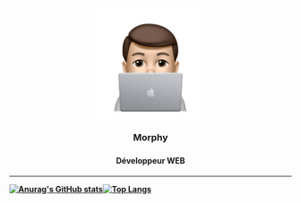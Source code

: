 <p align="center">
  <a href="https://mlkchess.fr"><img align="center" height="200" src="https://github.com/mlk-chess/mlk-chess/blob/main/mlk.png" /></a>  
  <h3 align="center"> Morphy <h3>
  <h4 align="center"> Développeur WEB <h4>
<p>

---


[![Anurag's GitHub stats](https://github-readme-stats.vercel.app/api?username=mlk-chess&show_icons=true&theme=cobalt)](https://github.com/mlk-chess/github-readme-stats)[![Top Langs](https://github-readme-stats.vercel.app/api/top-langs/?username=mlk-chess&theme=cobalt)](https://github.com/mlk-chess/github-readme-stats)
